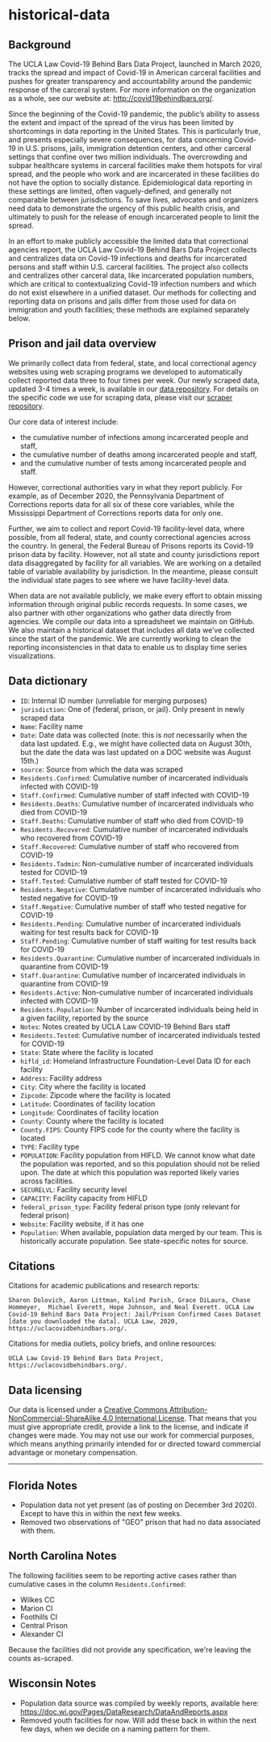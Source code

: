 # historical-data

## Background

The UCLA Law Covid-19 Behind Bars Data Project, launched in March 2020, tracks the spread and impact of Covid-19 in American carceral facilities and pushes for greater transparency and accountability around the pandemic response of the carceral system. For more information on the organization as a whole, see our website at: http://covid19behindbars.org/.

Since the beginning of the Covid-19 pandemic, the public’s ability to assess the extent and impact of the spread of the virus has been limited by shortcomings in data reporting in the United States. This is particularly true, and presents especially severe consequences, for data concerning Covid-19 in U.S. prisons, jails, immigration detention centers, and other carceral settings that confine over two million individuals. The overcrowding and subpar healthcare systems in carceral facilities make them hotspots for viral spread, and the people who work and are incarcerated in these facilities do not have the option to socially distance. Epidemiological data reporting in these settings are limited, often vaguely-defined, and generally not comparable between jurisdictions. To save lives, advocates and organizers need data to demonstrate the urgency of this public health crisis, and ultimately to push for the release of enough incarcerated people to limit the spread. 

In an effort to make publicly accessible the limited data that correctional agencies report, the UCLA Law Covid-19 Behind Bars Data Project collects and centralizes data on Covid-19 infections and deaths for incarcerated persons and staff within U.S. carceral facilities. The project also collects and centralizes other carceral data, like incarcerated population numbers, which are critical to contextualizing Covid-19 infection numbers and which do not exist elsewhere in a unified dataset. Our methods for collecting and reporting data on prisons and jails differ from those used for data on immigration and youth facilities; these methods are explained separately below. 

## Prison and jail data overview

We primarily collect data from federal, state, and local correctional agency websites using web scraping programs we developed to automatically collect reported data three to four times per week. Our newly scraped data, updated 3-4 times a week, is available in our [data repository](https://github.com/uclalawcovid19behindbars/data/blob/master/Adult%20Facility%20Counts/adult_facility_covid_counts_today_latest.csv). For details on the specific code we use for scraping data, please visit our [scraper repository](https://github.com/uclalawcovid19behindbars/covid19_behind_bars_scrapers).

Our core data of interest include:

* the cumulative number of infections among incarcerated people and staff,
* the cumulative number of deaths among incarcerated people and staff,
* and the cumulative number of tests among incarcerated people and staff. 

However, correctional authorities vary in what they report publicly. For example, as of December 2020, the Pennsylvania Department of Corrections reports data for all six of these core variables, while the Mississippi Department of Corrections reports data for only one. 

Further, we aim to collect and report Covid-19 facility-level data, where possible, from all federal, state, and county correctional agencies across the country. In general, the Federal Bureau of Prisons reports its Covid-19 prison data by facility. However, not all state and county jurisdictions report data disaggregated by facility for all variables. We are working on a detailed table of variable availability by jurisdiction. In the meantime, please consult the individual state pages to see where we have facility-level data. 

When data are not available publicly, we make every effort to obtain missing information through original public records requests. In some cases, we also partner with other organizations who gather data directly from agencies. We compile our data into a spreadsheet we maintain on GitHub. We also maintain a historical dataset that includes all data we’ve collected since the start of the pandemic. We are currently working to clean the reporting inconsistencies in that data to enable us to display time series visualizations. 

## Data dictionary

* `ID`: Internal ID number (unreliable for merging purposes)
* `jurisdiction`: One of {federal, prison, or jail}. Only present in newly scraped data
* `Name`: Facility name
* `Date`: Date data was collected (note: this is *not* necessarily when the data last updated. E.g., we might have collected data on August 30th, but the date the data was last updated on a DOC website was August 15th.)
* `source`: Source from which the data was scraped
* `Residents.Confirmed`: Cumulative number of incarcerated individuals infected with COVID-19
* `Staff.Confirmed`: Cumulative number of staff infected with COVID-19
* `Residents.Deaths`: Cumulative number of incarcerated individuals who died from COVID-19
* `Staff.Deaths`: Cumulative number of staff who died from COVID-19
* `Residents.Recovered`: Cumulative number of incarcerated individuals who recovered from COVID-19
* `Staff.Recovered`: Cumulative number of staff who recovered from COVID-19
* `Residents.Tadmin`: Non-cumulative number of incarcerated individuals tested for COVID-19
* `Staff.Tested`: Cumulative number of staff tested for COVID-19
* `Residents.Negative`: Cumulative number of incarcerated individuals who tested negative for COVID-19
* `Staff.Negative`: Cumulative number of staff who tested negative for COVID-19
* `Residents.Pending`: Cumulative number of incarcerated individuals waiting for test results back for COVID-19
* `Staff.Pending`: Cumulative number of staff waiting for test results back for COVID-19
* `Residents.Quarantine`: Cumulative number of incarcerated individuals in quarantine from COVID-19
* `Staff.Quarantine`: Cumulative number of incarcerated individuals in quarantine from COVID-19
* `Residents.Active`: Non-cumulative number of incarcerated individuals infected with COVID-19
* `Residents.Population`: Number of incarcerated individuals being held in a given facility, reported by the source
* `Notes`: Notes created by UCLA Law COVID-19 Behind Bars staff
* `Residents.Tested`: Cumulative number of incarcerated individuals tested for COVID-19
* `State`: State where the facility is located
* `hifld_id`: Homeland Infrastructure Foundation-Level Data ID for each facility
* `Address`: Facility address
* `City`: City where the facility is located
* `Zipcode`: Zipcode where the facility is located
* `Latitude`: Coordinates of facility location
* `Longitude`: Coordinates of facility location
* `County`: County where the facility is located
* `County.FIPS`: County FIPS code for the county where the facility is located
* `TYPE`: Facility type
* `POPULATION`: Facility population from HIFLD. We cannot know what date the population was reported, and so this population should not be relied upon. The date at which this population was reported likely varies across facilities. 
* `SECURELVL`: Facility security level
* `CAPACITY`: Facility capacity from HIFLD
* `federal_prison_type`: Facility federal prison type (only relevant for federal prison)
* `Website`: Facility website, if it has one
* `Population`: When available, population data merged by our team. This is historically accurate population. See state-specific notes for source.  

## Citations 

Citations for academic publications and research reports:

    Sharon Dolovich, Aaron Littman, Kalind Parish, Grace DiLaura, Chase Hommeyer,  Michael Everett, Hope Johnson, and Neal Everett. UCLA Law Covid-19 Behind Bars Data Project: Jail/Prison Confirmed Cases Dataset [date you downloaded the data]. UCLA Law, 2020, https://uclacovidbehindbars.org/.
 
Citations for media outlets, policy briefs, and online resources:

    UCLA Law Covid-19 Behind Bars Data Project, https://uclacovidbehindbars.org/.

## Data licensing

Our data is licensed under a [Creative Commons Attribution-NonCommercial-ShareAlike 4.0 International License](https://creativecommons.org/licenses/by-nc-sa/4.0/). That means that you must give appropriate credit, provide a link to the license, and indicate if changes were made. You may not use our work for commercial purposes, which means anything primarily intended for or directed toward commercial advantage or monetary compensation. 

----------

## Florida Notes
- Population data not yet present (as of posting on December 3rd 2020). Except to have this in within the next few weeks.
- Removed two observations of "GEO" prison that had no data associated with them. 

## North Carolina Notes
The following facilities seem to be reporting active cases rather than cumulative cases in the column `Residents.Confirmed`:
* Wilkes CC 
* Marion CI 
* Foothills CI 
* Central Prison 
* Alexander CI 

Because the facilities did not provide any specification, we're leaving the counts as-scraped. 

## Wisconsin Notes
- Population data source was compiled by weekly reports, available here: https://doc.wi.gov/Pages/DataResearch/DataAndReports.aspx 
- Removed youth facilities for now. Will add these back in within the next few days, when we decide on a naming pattern for them.
